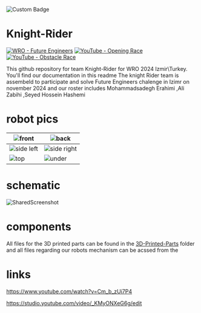 ![Custom Badge](https://img.shields.io/badge/Background-Light_Blue-f0f8ff)

# Knight-Rider
[![WRO - Future Engineers](https://img.shields.io/badge/WRO-Future_Engineers-2e52af)](https://wro-association.org/wp-content/uploads/WRO-2024-Future-Engineers-Self-Driving-Cars-General-Rules.pdf)
[![YouTube - Opening Race](https://img.shields.io/badge/YouTube-▶️%20Opening_Race-df3e3e?logo=youtube)](https://www.youtube.com/watch?v=Cm_b_zUi7P4)
[![YouTube - Obstacle Race](https://img.shields.io/badge/YouTube-▶️%20Obstacle_Race-df3e3e?logo=youtube)](https://studio.youtube.com/video/_KMyONXeG6g/edit)


This github  repository for team Knight-Rider for WRO 2024 Izmir\Turkey. You'll find our documentation in this readme
The knight Rider team is assembeld to participate and solve Future Engineers chalenge in Izimr on november 2024 and our roster includes 
Mohammadsadegh Erahimi ,Ali Zabihi ,Seyed Hossein Hashemi

# robot pics

| ![front](https://github.com/user-attachments/assets/893830bf-bbf4-4076-b182-ff366b35381a)|![back](https://github.com/user-attachments/assets/7dd2da85-8d8c-4a52-82fe-d4ef05705d27)|
| -------------------------- | ---------------------------- |
|  ![side left](https://github.com/user-attachments/assets/42a4e8ba-32c9-41fa-9696-b8f444d2bad0)|![side right](https://github.com/user-attachments/assets/09851a68-6f88-4ba8-95c5-a989b5208d4f)|
| ![top](https://github.com/user-attachments/assets/51420475-b3c8-42bd-9a93-b83984ac317c) |![under](https://github.com/user-attachments/assets/e8a48bcf-849f-474c-92a4-1288103ac2e2)|

# schematic
![SharedScreenshot](https://github.com/user-attachments/assets/20f79a69-b7d5-4a05-9a67-008a8cae2ccd)

# components
All files for the 3D printed parts can be found in the [3D-Printed-Parts](/3D-Printed-Parts.md) folder and all files regarding our robots mechanism can be acssed from the


# links
https://www.youtube.com/watch?v=Cm_b_zUi7P4

https://studio.youtube.com/video/_KMyONXeG6g/edit

